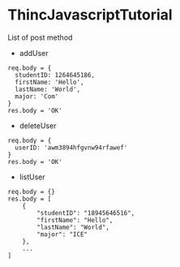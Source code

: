 # ThincJavascriptTutorial

List of post method
- addUser
```
req.body = {
  studentID: 1264645186,
  firstName: 'Hello',
  lastName: 'World',
  major: 'Com'
}
res.body = 'OK'
```

- deleteUser
```
req.body = {
  userID: 'awm3894hfgvnw94rfawef'
}
res.body = 'OK'
```

- listUser
```
req.body = {}
res.body = [
    {
        "studentID": "18945646516",
        "firstName": "Hello",
        "lastName": "World",
        "major": "ICE"
    },
    ...
]
```

